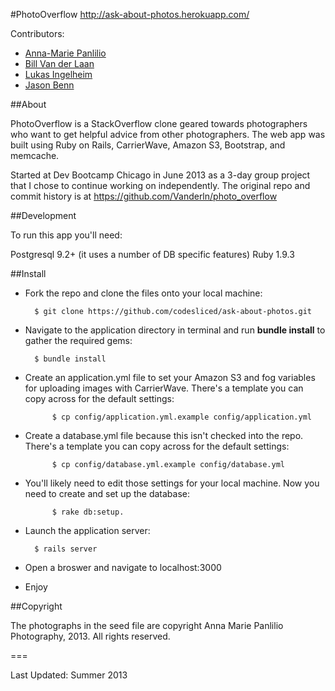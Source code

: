 #PhotoOverflow
<http://ask-about-photos.herokuapp.com/>


Contributors:

- [Anna-Marie Panlilio](https://github.com/codesliced)
- [Bill Van der Laan](https://github.com/Vanderln)
- [Lukas Ingelheim](https://github.com/Ingelheim)
- [Jason Benn](https://github.com/JasonBenn)


##About

PhotoOverflow is a StackOverflow clone geared towards photographers who want to get helpful advice from other photographers. The web app was built using Ruby on Rails, CarrierWave, Amazon S3, Bootstrap, and memcache.

Started at Dev Bootcamp Chicago in June 2013 as a 3-day group project that I chose to continue working on independently. The original repo and commit history is at https://github.com/Vanderln/photo_overflow


##Development

To run this app you'll need:

Postgresql 9.2+ (it uses a number of DB specific features)
Ruby 1.9.3 


##Install

- Fork the repo and clone the files onto your local machine:

    	$ git clone https://github.com/codesliced/ask-about-photos.git

- Navigate to the application directory in terminal and run **bundle install** to gather the required gems:

    	$ bundle install

- Create an application.yml file to set your Amazon S3 and fog variables for uploading images with CarrierWave. There's a template you can copy across for the default settings:

			$ cp config/application.yml.example config/application.yml

- Create a database.yml file because this isn't checked into the repo. There's a template you can copy across for the default settings:

			$ cp config/database.yml.example config/database.yml

- You'll likely need to edit those settings for your local machine. Now you need to create and set up the database:

			$ rake db:setup.

- Launch the application server:

    	$ rails server

- Open a broswer and navigate to localhost:3000

- Enjoy


##Copyright

The photographs in the seed file are copyright Anna Marie Panlilio Photography, 2013. All rights reserved.

===

Last Updated: Summer 2013

